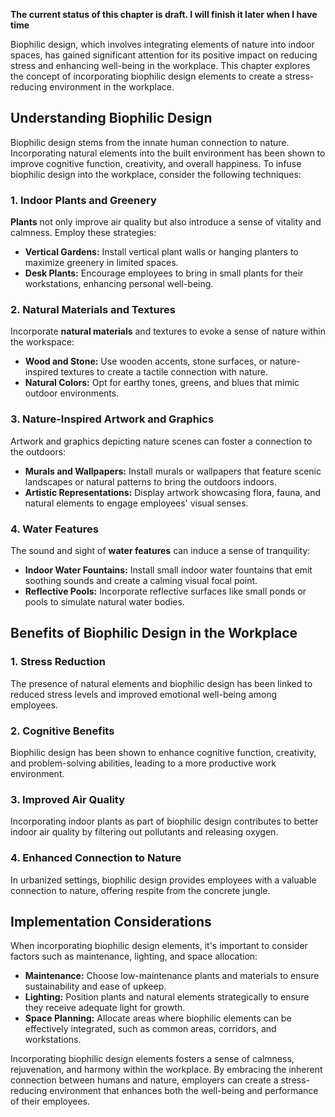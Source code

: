 **The current status of this chapter is draft. I will finish it later when I have time**

Biophilic design, which involves integrating elements of nature into indoor spaces, has gained significant attention for its positive impact on reducing stress and enhancing well-being in the workplace. This chapter explores the concept of incorporating biophilic design elements to create a stress-reducing environment in the workplace.

**Understanding Biophilic Design**
----------------------------------

Biophilic design stems from the innate human connection to nature. Incorporating natural elements into the built environment has been shown to improve cognitive function, creativity, and overall happiness. To infuse biophilic design into the workplace, consider the following techniques:

### **1. Indoor Plants and Greenery**

**Plants** not only improve air quality but also introduce a sense of vitality and calmness. Employ these strategies:

* **Vertical Gardens:** Install vertical plant walls or hanging planters to maximize greenery in limited spaces.
* **Desk Plants:** Encourage employees to bring in small plants for their workstations, enhancing personal well-being.

### **2. Natural Materials and Textures**

Incorporate **natural materials** and textures to evoke a sense of nature within the workspace:

* **Wood and Stone:** Use wooden accents, stone surfaces, or nature-inspired textures to create a tactile connection with nature.
* **Natural Colors:** Opt for earthy tones, greens, and blues that mimic outdoor environments.

### **3. Nature-Inspired Artwork and Graphics**

Artwork and graphics depicting nature scenes can foster a connection to the outdoors:

* **Murals and Wallpapers:** Install murals or wallpapers that feature scenic landscapes or natural patterns to bring the outdoors indoors.
* **Artistic Representations:** Display artwork showcasing flora, fauna, and natural elements to engage employees' visual senses.

### **4. Water Features**

The sound and sight of **water features** can induce a sense of tranquility:

* **Indoor Water Fountains:** Install small indoor water fountains that emit soothing sounds and create a calming visual focal point.
* **Reflective Pools:** Incorporate reflective surfaces like small ponds or pools to simulate natural water bodies.

**Benefits of Biophilic Design in the Workplace**
-------------------------------------------------

### **1. Stress Reduction**

The presence of natural elements and biophilic design has been linked to reduced stress levels and improved emotional well-being among employees.

### **2. Cognitive Benefits**

Biophilic design has been shown to enhance cognitive function, creativity, and problem-solving abilities, leading to a more productive work environment.

### **3. Improved Air Quality**

Incorporating indoor plants as part of biophilic design contributes to better indoor air quality by filtering out pollutants and releasing oxygen.

### **4. Enhanced Connection to Nature**

In urbanized settings, biophilic design provides employees with a valuable connection to nature, offering respite from the concrete jungle.

**Implementation Considerations**
---------------------------------

When incorporating biophilic design elements, it's important to consider factors such as maintenance, lighting, and space allocation:

* **Maintenance:** Choose low-maintenance plants and materials to ensure sustainability and ease of upkeep.
* **Lighting:** Position plants and natural elements strategically to ensure they receive adequate light for growth.
* **Space Planning:** Allocate areas where biophilic elements can be effectively integrated, such as common areas, corridors, and workstations.

Incorporating biophilic design elements fosters a sense of calmness, rejuvenation, and harmony within the workplace. By embracing the inherent connection between humans and nature, employers can create a stress-reducing environment that enhances both the well-being and performance of their employees.
